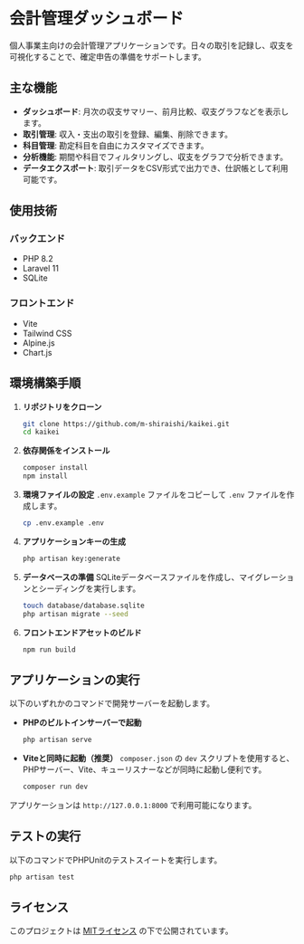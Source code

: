 # 会計管理ダッシュボード

個人事業主向けの会計管理アプリケーションです。日々の取引を記録し、収支を可視化することで、確定申告の準備をサポートします。

## 主な機能

- **ダッシュボード**: 月次の収支サマリー、前月比較、収支グラフなどを表示します。
- **取引管理**: 収入・支出の取引を登録、編集、削除できます。
- **科目管理**: 勘定科目を自由にカスタマイズできます。
- **分析機能**: 期間や科目でフィルタリングし、収支をグラフで分析できます。
- **データエクスポート**: 取引データをCSV形式で出力でき、仕訳帳として利用可能です。

## 使用技術

### バックエンド
- PHP 8.2
- Laravel 11
- SQLite

### フロントエンド
- Vite
- Tailwind CSS
- Alpine.js
- Chart.js

## 環境構築手順

1. **リポジトリをクローン**
   ```bash
   git clone https://github.com/m-shiraishi/kaikei.git
   cd kaikei
   ```

2. **依存関係をインストール**
   ```bash
   composer install
   npm install
   ```

3. **環境ファイルの設定**
   `.env.example` ファイルをコピーして `.env` ファイルを作成します。
   ```bash
   cp .env.example .env
   ```

4. **アプリケーションキーの生成**
   ```bash
   php artisan key:generate
   ```

5. **データベースの準備**
   SQLiteデータベースファイルを作成し、マイグレーションとシーディングを実行します。
   ```bash
   touch database/database.sqlite
   php artisan migrate --seed
   ```

6. **フロントエンドアセットのビルド**
   ```bash
   npm run build
   ```

## アプリケーションの実行

以下のいずれかのコマンドで開発サーバーを起動します。

- **PHPのビルトインサーバーで起動**
  ```bash
  php artisan serve
  ```

- **Viteと同時に起動（推奨）**
  `composer.json` の `dev` スクリプトを使用すると、PHPサーバー、Vite、キューリスナーなどが同時に起動し便利です。
  ```bash
  composer run dev
  ```

アプリケーションは `http://127.0.0.1:8000` で利用可能になります。

## テストの実行

以下のコマンドでPHPUnitのテストスイートを実行します。
```bash
php artisan test
```

## ライセンス

このプロジェクトは [MITライセンス](https://opensource.org/licenses/MIT) の下で公開されています。
